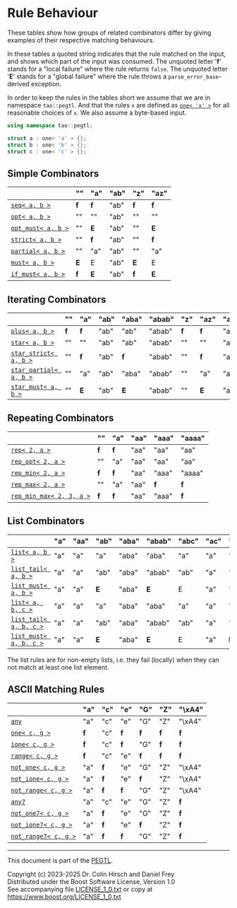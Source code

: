 # Rule Behaviour

These tables show how groups of related combinators differ by giving examples of their respective matching behaviours.

In these tables a quoted string indicates that the rule matched on the input, and shows which part of the input was consumed.
The unquoted letter '**f**' stands for a "local failure" where the rule returns `false`.
The unquoted letter '**E**' stands for a "global failure" where the rule throws a `parse_error_base`-derived exception.

In order to keep the rules in the tables short we assume that we are in namespace `tao::pegtl`.
And that the rules `x` are defined as [`one< 'x' >`](Rule-Reference.md#one-c-) for all reasonable choices of `x`.
We also assume a byte-based input.

```c++
using namespace tao::pegtl;

struct a : one< 'a' > {};
struct b : one< 'b' > {};
struct c : one< 'c' > {};
```

## Simple Combinators

|  | "" | "a" | "ab" | "z" | "az" |
|--|--|--|--|--|--|
| [`seq< a, b >`](Rule-Reference.md#seq-r-) | **f** | **f** | "ab" | **f** | **f** |
| [`opt< a, b >`](Rule-Reference.md#opt-r-) | "" | "" | "ab" | "" | "" |
| [`opt_must< a, b >`](Rule-Reference.md#opt_must-r-) | "" | **E** | "ab" | "" | **E** |
| [`strict< a, b >`](Rule-Reference.md#strict-r-) | "" | **f** | "ab" | "" | **f** |
| [`partial< a, b >`](Rule-Reference.md#partial-r-) | "" | "a" | "ab" | "" | "a" |
| [`must< a, b >`](Rule-Reference.md#must-r-) | **E** | E | "ab" | **E** | E |
| [`if_must< a, b >`](Rule-Reference.md#if_must-r-s-) | **f** | **E** | "ab" | **f** | **E** |

## Iterating Combinators

|  | "" | "a" | "ab" | "aba" | "abab" | "z" | "az" | "abz" | "abaz" |
|--|--|--|--|--|--|--|--|--|--|
| [`plus< a, b >`](Rule-Reference.md#plus-r-) | **f** | **f** | "ab" | "ab" | "abab" | **f** | **f** | "ab" | "ab" |
| [`star< a, b >`](Rule-Reference.md#star-r-) | "" | "" | "ab" | "ab" | "abab" | "" | "" | "ab" | "ab" |
| [`star_strict< a, b >`](Rule-Reference.md#star_strict-r-) | "" | **f** | "ab" | **f** | "abab" | "" | **f** | "ab" | **f** |
| [`star_partial< a, b >`](Rule-Reference.md#star_partial-r-) | "" | "a" | "ab" | "aba" | "abab" | "" | "a" | "ab" | "aba" |
| [`star_must< a, b >`](Rule-Reference.md#star_must-r-s-) | "" | **E** | "ab" | **E** | "abab" | "" | **E** | "ab" | **E** |

## Repeating Combinators

|  | "" | "a" | "aa" | "aaa" | "aaaa" |
|--|--|--|--|--|--|
| [`rep< 2, a >`](Rule-Reference.md#rep-num-r-) | **f** | **f** | "aa" | "aa" | "aa" |
| [`rep_opt< 2, a >`](Rule-Reference.md#rep_opt-num-r-) | "" | "a" | "aa" | "aa" | "aa" |
| [`rep_min< 2, a >`](Rule-Reference.md#rep_min-min-r-) | **f** | **f** | "aa" | "aaa" | "aaaa" |
| [`rep_max< 2, a >`](Rule-Reference.md#rep_max-max-r-) | "" | "a" | "aa" | **f** | **f** |
| [`rep_min_max< 2, 3, a >`](Rule-Reference.md#rep_min_max-min-max-r-) | **f** | **f** | "aa" | "aaa" | **f** |

## List Combinators

|  | "a" | "aa" | "ab" | "aba" | "abab" | "abc" | "ac" | "acb" | "acba" | "acbca" |
|--|--|--|--|--|--|--|--|--|--|--|
| [`list< a, b >`](Rule-Reference.md#list-r-s-) | "a" | "a" | "a" | "aba" | "aba" | "a" | "a" | "a" | "a" | "a" |
| [`list_tail< a, b >`](Rule-Reference.md#list_tail-r-s-) | "a" | "a" | "ab" | "aba" | "abab" | "ab" | "a" | "a" | "a" | "a" |
| [`list_must< a, b >`](Rule-Reference.md#list_must-r-s-) | "a" | "a" | **E** | "aba" | **E** | E | "a" | "a" | "a" | "a" |
| [`list< a, b, c >`](Rule-Reference.md#list-r-s-p-) | "a" | "a" | "a" | "aba" | "aba" | "a" | "a" | "a" | "acba" | "acbca" |
| [`list_tail< a, b, c >`](Rule-Reference.md#list_tail-r-s-p-) | "a" | "a" | "ab" | "aba" | "abab" | "ab" | "a" | "acb" | "acba" | "acbca" |
| [`list_must< a, b, c >`](Rule-Reference.md#list_must-r-s-p-) | "a" | "a" | **E** | "aba" | **E** | E | "a" | **E** | "acba" | "acbca" |

The list rules are for non-empty lists, i.e. they fail (locally) when they can not match at least one list element.

## ASCII Matching Rules

|  | "a" | "c" | "e" | "G" | "Z" | "\xA4" |
|--|--|--|--|--|--|--|
| [`any`](Rule-Reference.md#any) | "a" | "c" | "e" | "G" | "Z" | "\xA4" |
| [`one< c, g >`](Rule-Reference.md#one-c-) | **f** | "c" | **f** | **f** | **f** | **f** |
| [`ione< c, g >`](Rule-Reference.md#ione-c-) | **f** | "c" | **f** | "G" | **f** | **f** |
| [`range< c, g >`](Rule-Reference.md#rance-c-d-) | **f** | "c" | "e" | **f** | **f** | **f** |
| [`not_one< c, g >`](Rule-Reference.md#not_one-c-) | "a" | **f** | "e" | "G" | "Z" | "\xA4" |
| [`not_ione< c, g >`](Rule-Reference.md#not_ione-c-) | "a" | **f** | "e" | **f** | "Z" | "\xA4" |
| [`not_range< c, g >`](Rule-Reference.md#not_range-c-d-) | "a" | **f** | **f** | "G" | "Z" | "\xA4" |
| [`any7`](Rule-Reference.md#any7) | "a" | "c" | "e" | "G" | "Z" | **f** |
| [`not_one7< c, g >`](Rule-Reference.md#not_one7-c-) | "a" | **f** | "e" | "G" | "Z" | **f** |
| [`not_ione7< c, g >`](Rule-Reference.md#not_ione7-c-) | "a" | **f** | "e" | **f** | "Z" | **f** |
| [`not_range7< c, g >`](Rule-Reference.md#not_range7-c-d-) | "a" | **f** | **f** | "G" | "Z" | **f** |

---

This document is part of the [PEGTL](https://github.com/taocpp/PEGTL).

Copyright (c) 2023-2025 Dr. Colin Hirsch and Daniel Frey<br>
Distributed under the Boost Software License, Version 1.0<br>
See accompanying file [LICENSE_1_0.txt](../LICENSE_1_0.txt) or copy at https://www.boost.org/LICENSE_1_0.txt
